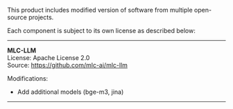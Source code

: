 This product includes modified version of software from multiple open-source projects.

Each component is subject to its own license as described below:

---

**MLC-LLM**  
License: Apache License 2.0  
Source: https://github.com/mlc-ai/mlc-llm

Modifications:
- Add additional models (bge-m3, jina)

---
